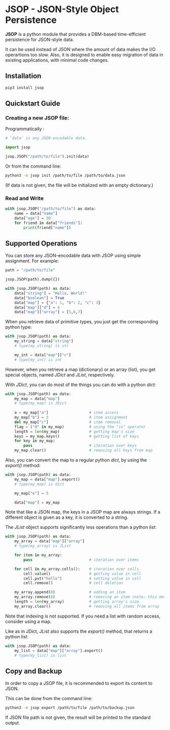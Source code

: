 # JSOP - JSON-Style Object Persistence

**JSOP** is a python module that provides a DBM-based time-efficient persistence for JSON-style data.

It can be used instead of JSON where the amount of data makes the I/O operartions too slow. Also, it is designed to enable easy migration of data in existing applications, with minimal code changes.

## Installation

```bash
pip3 install jsop
```

## Quickstart Guide

### Creating a new JSOP file:

Programmatically :

```python
# 'data' is any JSON-encodable data.

import jsop

jsop.JSOP("/path/to/file").init(data)
```

Or from the command line:

```bash
python3 -m jsop init /path/to/file /path/to/data.json
```

(If data is not given, the file will be initialized with an empty dictionary.)

### Read and Write

```python
with jsop.JSOP("/path/to/file") as data:
    name = data["name"]
    data["age"] = 30
    for friend in data["friends"]:
        print(friend["name"])
```

## Supported Operations

You can store any JSON-encodable data with JSOP using simple assignment. For example:

```python
path = "/path/to/file"

jsop.JSOP(path).dump({})

with jsop.JSOP(path) as data:
    data["string"] = "Hello, World!"
    data["boolean"] = True
    data["map"] = {"a": 1, "b": 2, "c": 3}
    data["map"]["d"] = 4
    data["map"]["array"] = [5,6,7]
```

When you retrieve data of primitive types, you just get the corresponding python type:

```python
with jsop.JSOP(path) as data:
    my_string = data["string"]
    # type(my_string) is str

    my_int = data["map"]["c"]
    # type(my_int) is int
```

However, when you retrieve a map (dictionary) or an array (list), you get special objects, named *JDict* and *JList*, respectively.

With *JDict*, you can do most of the things you can do with a python *dict*:

```python
with jsop.JSOP(path) as data:
    my_map = data["map"]
    # type(my_map) is JDict    
    
    a = my_map["a"]                  # item access
    my_map["b"] = 3                  # item assignment
    del my_map["c"]                  # item removal
    flag = ("d" in my_map)           # using the "in" operator
    length = len(my_map)             # getting map's size
    keys = my_map.keys()             # getting list of keys
    for key in my_map:
        pass                         # iteration over keys
    my_map.clear()                   # removing all keys from map
```

Also, you can convert the map to a regular python *dict*, by using the *export()* method:

```python
with jsop.JSOP(path) as data:
    my_map = data["map"].export()
    # type(my_map) is dict

    my_map["e"] = 5

    data["map"] = my_map
```

Note that like a JSON map, the keys in a JSOP map are always strings. If a different object is given as a key, it is converted to a string.

The *JList* object supports significantly less operations than a python *list*:

```python
with jsop.JSOP(path) as data:
    my_array = data["map"]["array"]
    # type(my_array) is JList

    for item in my_array:
        pass                         # iteration over items

    for cell in my_array.cells():    # iteration over cells
        cell.value()                 # getting value in cell
        cell.put("hello")            # setting value in cell
        cell.remove()                # cell deletion

    my_array.append(8)               # adding an item
    my_array.remove(8)               # removing an item (note: this method iterates on all items)
    length = len(my_array)           # getting array's size
    my_array.clear()                 # removing all items from array
```

Note that indexing is not supported. If you need a list with random access, consider using
a map.

Like as in JDict, JList also supports the *export()* method, that returns a python *list*:

```python
with jsop.JSOP(path) as data:
    my_list = data["map"]["array"].export()
    # type(my_list) is list
```

## Copy and Backup

In order to copy a JSOP file, it is recommended to export its content to JSON.

This can be done from the command line:

```bash
python3 -m jsop export /path/to/file /path/to/backup.json
```

If JSON file path is not given, the result will be printed to the standard output.
